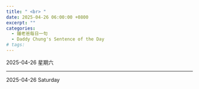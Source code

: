 ```yaml
---
title: " <br> "
date: 2025-04-26 06:00:00 +0800
excerpt: ""
categories:
  - 鍾老爸每日一句
  - Daddy Chung's Sentence of the Day
# tags:
---
```


2025-04-26 星期六

> 

---

2025-04-26 Saturday

> 
